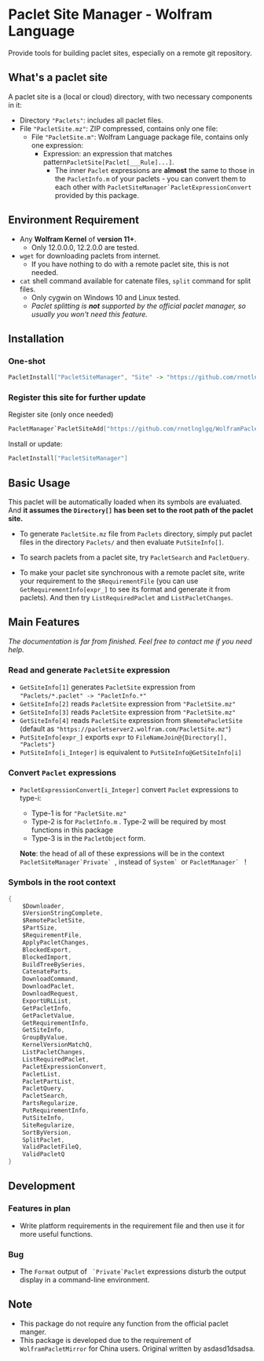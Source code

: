 # Paclet Site Manager - Wolfram Language

Provide tools for building paclet sites, especially on a remote git repository.

## What's a paclet site

A paclet site is a (local or cloud) directory, with two necessary components in it:

* Directory `"Paclets"`: includes all paclet files.
* File `"PacletSite.mz"`: ZIP compressed, contains only one file:
	* File `"PacletSite.m"`: Wolfram Language package file, contains only one expression:
		* Expression: an expression that matches pattern`PacletSite[Paclet[___Rule]...]`.
			* The inner `Paclet` expressions are **almost** the same to those in the `PacletInfo.m` of your paclets - you can convert them to each other with ```PacletSiteManager`PacletExpressionConvert``` provided by this package.

## Environment Requirement

* Any **Wolfram Kernel** of **version 11+**.
	* Only 12.0.0.0, 12.2.0.0 are tested.
* `wget` for downloading paclets from internet.
	* If you have nothing to do with a remote paclet site, this is not needed.
* `cat`  shell command available for catenate files, `split` command for split files.
	* Only cygwin on Windows 10 and Linux tested.
	* *Paclet splitting is **not** supported by the official paclet manager, so usually you won't need this feature.*

## Installation

### One-shot

```mathematica
PacletInstall["PacletSiteManager", "Site" -> "https://github.com/rnotlnglgq/WolframPacletSiteManager/raw/master"]
```

### Register this site for further update

Register site (only once needed)

```mathematica
PacletManager`PacletSiteAdd["https://github.com/rnotlnglgq/WolframPacletSiteManager/raw/master"]
```

Install or update:

```mathematica
PacletInstall["PacletSiteManager"]
```

## Basic Usage

This paclet will be automatically loaded when its symbols are evaluated. And **it assumes the `Directory[]` has been set to the root path of the paclet site.** 

* To generate `PacletSite.mz` file from `Paclets` directory, simply put paclet files in the directory `Paclets/` and then evaluate `PutSiteInfo[]`.

* To search paclets from a paclet site, try `PacletSearch` and `PacletQuery`.

* To make your paclet site synchronous with a remote paclet site, write your requirement to the `$RequirementFile` (you can use `GetRequirementInfo[expr_]` to see its format and generate it from paclets). And then try `ListRequiredPaclet` and `ListPacletChanges`.

## Main Features

*The documentation is far from finished. Feel free to contact me if you need help.*

### Read and generate `PacletSite` expression

* `GetSiteInfo[1]` generates `PacletSite` expression from `"Paclets/*.paclet" -> "PacletInfo.*"`
* `GetSiteInfo[2]` reads `PacletSite` expression from `"PacletSite.mz"`
* `GetSiteInfo[3]` reads `PacletSite` expression from `"PacletSite.mz"`
* `GetSiteInfo[4]` reads `PacletSite` expression from `$RemotePacletSite` (default as `"https://pacletserver2.wolfram.com/PacletSite.mz"`)
* `PutSiteInfo[expr_]` exports `expr` to `FileNameJoin@{Directory[], "Paclets"}`
* `PutSiteInfo[i_Integer]` is equivalent to `PutSiteInfo@GetSiteInfo[i]` 

### Convert `Paclet` expressions

* `PacletExpressionConvert[i_Integer]` convert `Paclet` expressions to type-i:

	* Type-1 is for `"PacletSite.mz"`
	* Type-2 is for `PacletInfo.m` . Type-2 will be required by most functions in this package
	* Type-3 is in the `PacletObject` form.
	
	**Note**: the head of all of these expressions will be in the context ```PacletSiteManager`Private` ```, instead of ```System` ```or ```PacletManager` ``` !

### Symbols in the root context

```mathematica
{
	$Downloader,
    $VersionStringComplete,
    $RemotePacletSite,
    $PartSize,
    $RequirementFile,
    ApplyPacletChanges,
    BlockedExport,
    BlockedImport,
    BuildTreeBySeries,
    CatenateParts,
    DownloadCommand,
    DownloadPaclet,
    DownloadRequest,
    ExportURLList,
    GetPacletInfo,
    GetPacletValue,
    GetRequirementInfo,
    GetSiteInfo,
    GroupByValue,
    KernelVersionMatchQ,
    ListPacletChanges,
    ListRequiredPaclet,
    PacletExpressionConvert,
    PacletList,
    PacletPartList,
    PacletQuery,
    PacletSearch,
    PartsRegularize,
    PutRequirementInfo,
    PutSiteInfo,
    SiteRegularize,
    SortByVersion,
    SplitPaclet,
    ValidPacletFileQ,
    ValidPacletQ
}
```

## Development

### Features in plan

* Write platform requirements in the requirement file and then use it for more useful functions.

### Bug

* The `Format` output of ``` `Private`Paclet``` expressions disturb the  output display in a command-line environment.

## Note

* This package do not require any function from the official paclet manger.
* This package is developed due to the requirement of `WolframPacletMirror` for China users. Original written by asdasd1dsadsa.

